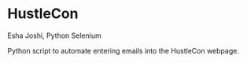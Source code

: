 # HustleCon
Esha Joshi, Python Selenium

Python script to automate entering emails into the HustleCon webpage.
